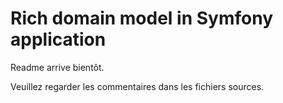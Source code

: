 Rich domain model in Symfony application
========================================

Readme arrive bientôt.

Veuillez regarder les commentaires dans les fichiers sources.
